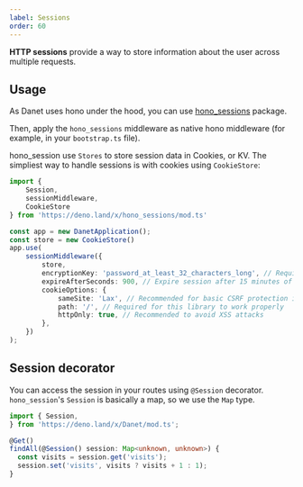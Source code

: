 ```yaml
---
label: Sessions
order: 60
---
```


**HTTP sessions** provide a way to store information about the user across multiple requests.

## Usage

As Danet uses hono under the hood, you can use [hono_sessions](https://deno.land/x/hono_sessions) package.

Then, apply the `hono_sessions` middleware as native hono middleware (for example, in your `bootstrap.ts` file).

hono_session use `Stores` to store session data in Cookies, or KV.
The simpliest way to handle sessions is with cookies using `CookieStore`: 


```typescript
import {
    Session,
    sessionMiddleware,
    CookieStore
} from 'https://deno.land/x/hono_sessions/mod.ts'

const app = new DanetApplication();
const store = new CookieStore()
app.use(
    sessionMiddleware({
        store,
        encryptionKey: 'password_at_least_32_characters_long', // Required for CookieStore, recommended for others
        expireAfterSeconds: 900, // Expire session after 15 minutes of inactivity
        cookieOptions: {
            sameSite: 'Lax', // Recommended for basic CSRF protection in modern browsers
            path: '/', // Required for this library to work properly
            httpOnly: true, // Recommended to avoid XSS attacks
        },
    })
);
```

## Session decorator

You can access the session in your routes using `@Session` decorator.
`hono_session`'s `Session` is basically a map, so we use the `Map` type.

```ts
import { Session,
} from 'https://deno.land/x/Danet/mod.ts';

@Get()
findAll(@Session() session: Map<unknown, unknown>) {
  const visits = session.get('visits');
  session.set('visits', visits ? visits + 1 : 1);
}
```
